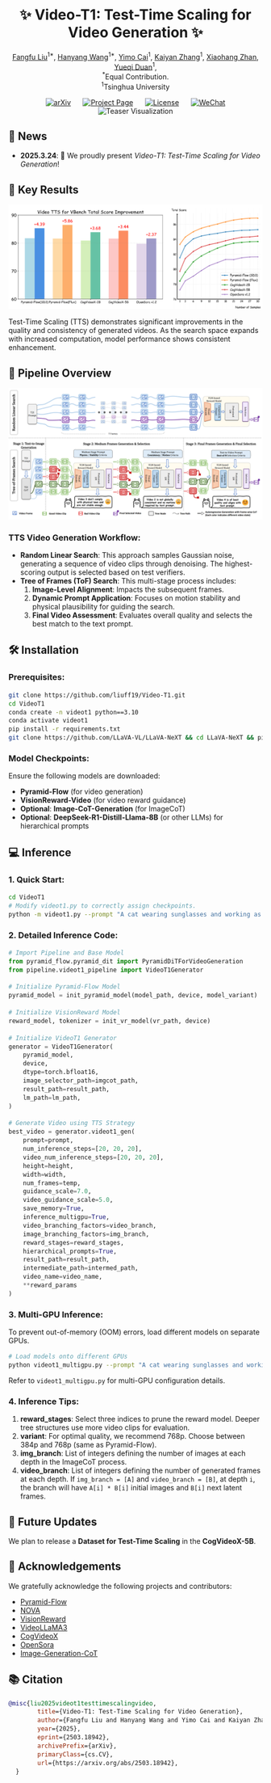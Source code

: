 <div align="center">

# ✨ **Video-T1: Test-Time Scaling for Video Generation** ✨

<p align="center">
    <a href="https://liuff19.github.io/">Fangfu Liu</a><sup>1*</sup>,
    <a href="https://hanyang-21.github.io/">Hanyang Wang</a><sup>1*</sup>,
    <a href="https://github.com/JamesCai23">Yimo Cai</a><sup>1</sup>,
    <a href="https://iseesaw.github.io/">Kaiyan Zhang</a><sup>1</sup>,
    <a href="https://xiaohangzhan.github.io/">Xiaohang Zhan</a><sup></sup>,
    <a href="https://duanyueqi.github.io/">Yueqi Duan</a><sup>1</sup>,
    <br>
    <sup>*</sup>Equal Contribution.
    <br>
    <sup>1</sup>Tsinghua University
</p>

[![arXiv](https://img.shields.io/badge/arXiv-2503.18942-b31b1b.svg)](https://arxiv.org/abs/2503.18942) &nbsp;&nbsp;&nbsp;&nbsp;
[![Project Page](https://img.shields.io/badge/Project-Page-Green)](https://liuff19.github.io/Video-T1/) &nbsp;&nbsp;&nbsp;&nbsp;
[![License](https://img.shields.io/badge/License-MIT-blue)](LICENSE) &nbsp;&nbsp;&nbsp;&nbsp;
[![WeChat](https://img.shields.io/badge/%E5%BE%AE%E4%BF%A1-%E4%B8%AD%E6%96%87%E4%BB%8B%E7%BB%8D-green)](https://mp.weixin.qq.com/s/HtJHXGgTAhi-uBWSsgqOKQ)
<br>
![Teaser Visualization](assets/teaser.png)

</div>

## 📢 **News**
- **2025.3.24**: 🎉 We proudly present *Video-T1: Test-Time Scaling for Video Generation*!

## 🎯 **Key Results**
![Results Visualization](assets/results-teaser.png)

Test-Time Scaling (TTS) demonstrates significant improvements in the quality and consistency of generated videos. As the search space expands with increased computation, model performance shows consistent enhancement.

## 🔄 **Pipeline Overview**
![Pipeline Visualization](assets/pipeline.png)

### TTS Video Generation Workflow:
- **Random Linear Search**: This approach samples Gaussian noise, generating a sequence of video clips through denoising. The highest-scoring output is selected based on test verifiers.
- **Tree of Frames (ToF) Search**: This multi-stage process includes:
  1. **Image-Level Alignment**: Impacts the subsequent frames.
  2. **Dynamic Prompt Application**: Focuses on motion stability and physical plausibility for guiding the search.
  3. **Final Video Assessment**: Evaluates overall quality and selects the best match to the text prompt.

## 🛠️ **Installation**

### **Prerequisites**:

```bash
git clone https://github.com/liuff19/Video-T1.git
cd VideoT1
conda create -n videot1 python==3.10
conda activate videot1
pip install -r requirements.txt
git clone https://github.com/LLaVA-VL/LLaVA-NeXT && cd LLaVA-NeXT && pip install --no-deps -e ".[train]"
```

### **Model Checkpoints**:
Ensure the following models are downloaded:
- **Pyramid-Flow** (for video generation)
- **VisionReward-Video** (for video reward guidance)
- **Optional**: **Image-CoT-Generation** (for ImageCoT)
- **Optional**: **DeepSeek-R1-Distill-Llama-8B** (or other LLMs) for hierarchical prompts

## 💻 **Inference**

### 1. **Quick Start**:

```bash
cd VideoT1
# Modify videot1.py to correctly assign checkpoints.
python -m videot1.py --prompt "A cat wearing sunglasses and working as a lifeguard at a pool." --video_name cat_lifeguard
```

### 2. **Detailed Inference Code**:

```python
# Import Pipeline and Base Model
from pyramid_flow.pyramid_dit import PyramidDiTForVideoGeneration
from pipeline.videot1_pipeline import VideoT1Generator

# Initialize Pyramid-Flow Model
pyramid_model = init_pyramid_model(model_path, device, model_variant)

# Initialize VisionReward Model
reward_model, tokenizer = init_vr_model(vr_path, device)

# Initialize VideoT1 Generator
generator = VideoT1Generator(
    pyramid_model,
    device,
    dtype=torch.bfloat16, 
    image_selector_path=imgcot_path,
    result_path=result_path,
    lm_path=lm_path,
)

# Generate Video using TTS Strategy
best_video = generator.videot1_gen(
    prompt=prompt,
    num_inference_steps=[20, 20, 20],
    video_num_inference_steps=[20, 20, 20],
    height=height,
    width=width,
    num_frames=temp,
    guidance_scale=7.0,           
    video_guidance_scale=5.0,     
    save_memory=True,             
    inference_multigpu=True,      
    video_branching_factors=video_branch,
    image_branching_factors=img_branch,
    reward_stages=reward_stages,
    hierarchical_prompts=True,     
    result_path=result_path,
    intermediate_path=intermed_path,
    video_name=video_name,
    **reward_params                
)
```

### 3. **Multi-GPU Inference**:
To prevent out-of-memory (OOM) errors, load different models on separate GPUs.

```bash
# Load models onto different GPUs
python videot1_multigpu.py --prompt "A cat wearing sunglasses and working as a lifeguard at a pool." --video_name cat_lifeguard --reward_device_id 0 --base_device_id 1 --imgcot_device_id 2 --lm_device_id 3
```

Refer to `videot1_multigpu.py` for multi-GPU configuration details.

### 4. **Inference Tips**:
1. **reward_stages**: Select three indices to prune the reward model. Deeper tree structures use more video clips for evaluation.
2. **variant**: For optimal quality, we recommend 768p. Choose between 384p and 768p (same as Pyramid-Flow).
3. **img_branch**: List of integers defining the number of images at each depth in the ImageCoT process.
4. **video_branch**: List of integers defining the number of generated frames at each depth. If `img_branch = [A]` and `video_branch = [B]`, at depth `i`, the branch will have `A[i] * B[i]` initial images and `B[i]` next latent frames.

## 🚀 **Future Updates**
We plan to release a **Dataset for Test-Time Scaling** in the **CogVideoX-5B**.

## 🙏 **Acknowledgements**
We gratefully acknowledge the following projects and contributors:
- [Pyramid-Flow](https://github.com/jy0205/Pyramid-Flow)
- [NOVA](https://github.com/baaivision/NOVA)
- [VisionReward](https://github.com/THUDM/VisionReward)
- [VideoLLaMA3](https://github.com/DAMO-NLP-SG/VideoLLaMA3)
- [CogVideoX](https://github.com/THUDM/CogVideo)
- [OpenSora](https://github.com/hpcaitech/Open-Sora)
- [Image-Generation-CoT](https://github.com/ZiyuGuo99/Image-Generation-CoT)

## 📚 **Citation**
```bibtex
@misc{liu2025videot1testtimescalingvideo,
        title={Video-T1: Test-Time Scaling for Video Generation}, 
        author={Fangfu Liu and Hanyang Wang and Yimo Cai and Kaiyan Zhang and Xiaohang Zhan and Yueqi Duan},
        year={2025},
        eprint={2503.18942},
        archivePrefix={arXiv},
        primaryClass={cs.CV},
        url={https://arxiv.org/abs/2503.18942}, 
  }
